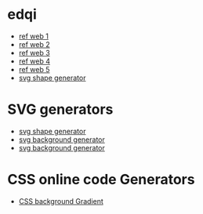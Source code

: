 # edqi
<ul>
    <li>
        <a href="http://preview.themeforest.net/item/atena-college-university-and-campus-template/full_screen_preview/13090694?_ga=2.237159488.1949033100.1637125469-719680716.1604380046">ref web 1</a>
    </li>
    <li>
        <a href="http://preview.themeforest.net/item/edumart-education-template/full_screen_preview/20060053?_ga=2.236610625.1949033100.1637125469-719680716.1604380046">ref web 2</a>
    </li>
    <li>
        <a href="http://preview.themeforest.net/item/education-college-education-master/full_screen_preview/21215976?_ga=2.42492133.1949033100.1637125469-719680716.1604380046">ref web 3</a>
    </li>
    <li>
        <a href="http://preview.themeforest.net/item/education-college-education-master/full_screen_preview/21215976?_ga=2.9551989.1949033100.1637125469-719680716.1604380046">ref web 4</a>
    </li>
    <li>
        <a href="http://preview.themeforest.net/item/eduread-multipurpose-education-template/full_screen_preview/20722292?_ga=2.232908254.172743349.1637911896-719680716.1604380046">ref web 5</a>
    </li>
    <li>
        <a href="https://blobs.app/">svg shape generator</a>
    </li>
    
</ul>

# SVG generators
<ul>
    <li>
        <a href="https://www.softr.io/tools/svg-shape-generator">svg shape generator </a>
    </li>
    <li>
        <a href="https://fffuel.co/ffflux/">svg background generator </a>
    </li>
    <li>
        <a href="https://app.haikei.app/">svg background generator </a>
    </li>
    
</ul>

# CSS online code Generators
<ul>
    <li>
        <a href="https://cssgradient.io/">CSS background Gradient </a>
    </li>
    
</ul>